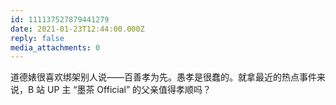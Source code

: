 ```yaml
---
id: 111137527879441279
date: 2021-01-23T12:44:00.000Z
reply: false
media_attachments: 0
---
```


道德婊很喜欢绑架别人说——百善孝为先。愚孝是很蠢的。就拿最近的热点事件来说，B 站 UP 主 “墨茶 Official” 的父亲值得孝顺吗？

